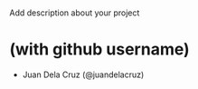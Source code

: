 # <Types of Music>

Add description about your project
  
# <Members> (with github username)
  * Juan Dela Cruz (@juandelacruz)
